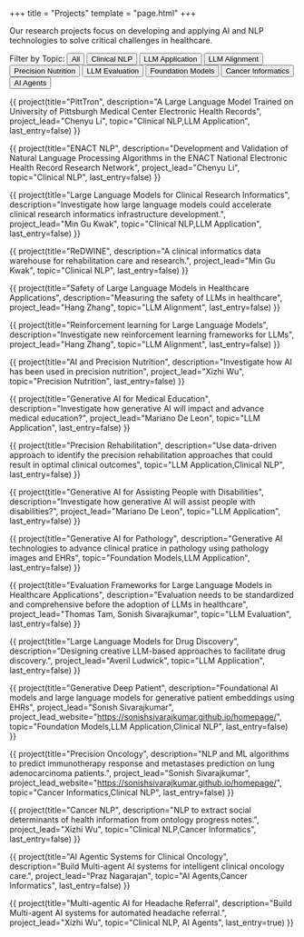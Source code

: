 +++
title = "Projects"
template = "page.html"
+++

<div class="section-intro fade-in">
    <p class="lead">Our research projects focus on developing and applying AI and NLP technologies to solve critical challenges in healthcare.</p>
</div>

<div class="topic-filters fade-in">
    <span class="filter-label">Filter by Topic:</span>
    <button class="topic-filter active" data-topic="all">All</button>
    <button class="topic-filter" data-topic="Clinical NLP">Clinical NLP</button>
    <button class="topic-filter" data-topic="LLM Application">LLM Application</button>
    <button class="topic-filter" data-topic="LLM Alignment">LLM Alignment</button>
    <button class="topic-filter" data-topic="Precision Nutrition">Precision Nutrition</button>
    <button class="topic-filter" data-topic="LLM Evaluation">LLM Evaluation</button>
    <button class="topic-filter" data-topic="Foundation Models">Foundation Models</button>
    <button class="topic-filter" data-topic="Cancer Informatics">Cancer Informatics</button>
    <button class="topic-filter" data-topic="AI Agents">AI Agents</button>
</div>

<div class="projects-list fade-in">

<script>
// Initialize filtering when the page loads
function initializeFiltering() {
    const filters = document.querySelectorAll('.topic-filter');
    const projects = document.querySelectorAll('.project-card');
    const spacers = document.querySelectorAll('.project-spacer');

    function updateVisibility() {
        const activeTopic = document.querySelector('.topic-filter.active').getAttribute('data-topic');
        let lastVisibleIndex = -1;

        // First pass: determine visibility
        projects.forEach((project, index) => {
            if (activeTopic === 'all') {
                project.style.display = '';
                lastVisibleIndex = index;
                return;
            }

            const projectTopics = project.getAttribute('data-topics');
            const shouldShow = projectTopics && projectTopics.includes(activeTopic);
            project.style.display = shouldShow ? '' : 'none';
            if (shouldShow) {
                lastVisibleIndex = index;
            }
        });

        // Second pass: update spacers
        spacers.forEach((spacer, index) => {
            spacer.style.display = (index < lastVisibleIndex) ? '' : 'none';
        });
    }

    filters.forEach(filter => {
        filter.addEventListener('click', function(e) {
            e.preventDefault();
            filters.forEach(f => f.classList.remove('active'));
            this.classList.add('active');
            updateVisibility();
        });
    });

    // Initial visibility update
    updateVisibility();
}

// Try to initialize immediately
initializeFiltering();

// Also try after a short delay to ensure content is loaded
setTimeout(initializeFiltering, 100);

// Also initialize when the DOM is fully loaded
document.addEventListener('DOMContentLoaded', initializeFiltering);
</script>

{{ project(title="PittTron", description="A Large Language Model Trained on University of Pittsburgh Medical Center Electronic Health Records", project_lead="Chenyu Li", topic="Clinical NLP,LLM Application", last_entry=false) }}

{{ project(title="ENACT NLP", description="Development and Validation of Natural Language Processing Algorithms in the ENACT National Electronic Health Record Research Network", project_lead="Chenyu Li", topic="Clinical NLP", last_entry=false) }}

{{ project(title="Large Language Models for Clinical Research Informatics", description="Investigate how large language models could accelerate clinical research informatics infrastructure development.", project_lead="Min Gu Kwak", topic="Clinical NLP,LLM Application", last_entry=false) }}

{{ project(title="ReDWINE", description="A clinical informatics data warehouse for rehabilitation care and research.", project_lead="Min Gu Kwak", topic="Clinical NLP", last_entry=false) }}

{{ project(title="Safety of Large Language Models in Healthcare Applications", description="Measuring the safety of LLMs in healthcare", project_lead="Hang Zhang", topic="LLM Alignment", last_entry=false) }}

{{ project(title="Reinforcement learning for Large Language Models", description="Investigate new reinforcement learning frameworks for LLMs", project_lead="Hang Zhang", topic="LLM Alignment", last_entry=false) }}

{{ project(title="AI and Precision Nutrition", description="Investigate how AI has been used in precision nutrition", project_lead="Xizhi Wu", topic="Precision Nutrition", last_entry=false) }}

{{ project(title="Generative AI for Medical Education", description="Investigate how generative AI will impact and advance medical education?", project_lead="Mariano De Leon", topic="LLM Application", last_entry=false) }}

{{ project(title="Precision Rehabilitation", description="Use data-driven approach to identify the precision rehabilitation approaches that could result in optimal clinical outcomes", topic="LLM Application,Clinical NLP", last_entry=false) }}

{{ project(title="Generative AI for Assisting People with Disabilities", description="Investigate how generative AI will assist people with disabilities?", project_lead="Mariano De Leon", topic="LLM Application", last_entry=false) }}

{{ project(title="Generative AI for Pathology", description="Generative AI technologies to advance clinical pratice in pathology using pathology images and EHRs", topic="Foundation Models,LLM Application", last_entry=false) }}

{{ project(title="Evaluation Frameworks for Large Language Models in Healthcare Applications", description="Evaluation needs to be standardized and comprehensive before the adoption of LLMs in healthcare", project_lead="Thomas Tam, Sonish Sivarajkumar", topic="LLM Evaluation", last_entry=false) }}

{{ project(title="Large Language Models for Drug Discovery", description="Designing creative LLM-based approaches to facilitate drug discovery.", project_lead="Averil Ludwick", topic="LLM Application", last_entry=false) }}

{{ project(title="Generative Deep Patient", description="Foundational AI models and large language models for generative patient embeddings using EHRs", project_lead="Sonish Sivarajkumar", project_lead_website="https://sonishsivarajkumar.github.io/homepage/", topic="Foundation Models,LLM Application,Clinical NLP", last_entry=false) }}

{{ project(title="Precision Oncology", description="NLP and ML algorithms to predict immunotherapy response and metastases prediction on lung adenocarcinoma patients.", project_lead="Sonish Sivarajkumar", project_lead_website="https://sonishsivarajkumar.github.io/homepage/", topic="Cancer Informatics,Clinical NLP", last_entry=false) }}

{{ project(title="Cancer NLP", description="NLP to extract social determinants of health information from ontology progress notes.", project_lead="Xizhi Wu", topic="Clinical NLP,Cancer Informatics", last_entry=false) }}

{{ project(title="AI Agentic Systems for Clinical Oncology", description="Build Multi-agent AI systems for intelligent clinical oncology care.", project_lead="Praz Nagarajan", topic="AI Agents,Cancer Informatics", last_entry=false) }}

{{ project(title="Multi-agentic AI for Headache Referral", description="Build Multi-agent AI systems for automated headache referral.", project_lead="Xizhi Wu", topic="Clinical NLP, AI Agents", last_entry=true) }}

</div>

